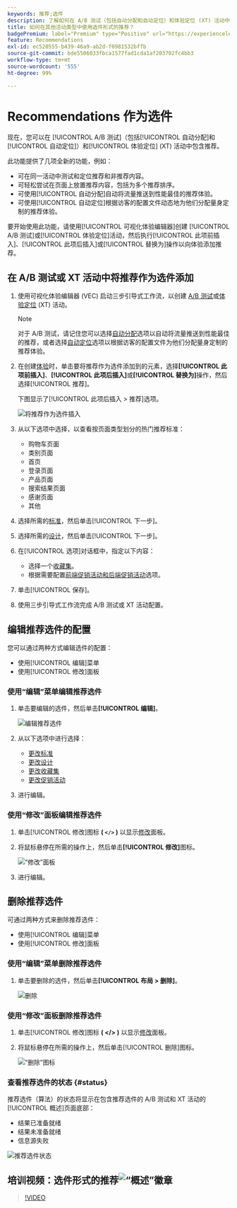 ```yaml
---
keywords: 推荐;选件
description: 了解如何在 A/B 测试（包括自动分配和自动定位）和体验定位 (XT) 活动中使用选件形式的 Adobe Recommendations。
title: 如何在其他活动类型中使用选件形式的推荐？
badgePremium: label="Premium" type="Positive" url="https://experienceleague.adobe.com/docs/target/using/introduction/intro.html?lang=en#premium newtab=true" tooltip="See what's included in Target Premium."
feature: Recommendations
exl-id: ec520555-b439-46a9-ab2d-f0981532bffb
source-git-commit: bde5506033fbca1577fad1cda1af203702fc4bb3
workflow-type: tm+mt
source-wordcount: '555'
ht-degree: 99%

---
```


# Recommendations 作为选件

现在，您可以在 [!UICONTROL A/B 测试]（包括[!UICONTROL 自动分配]和[!UICONTROL 自动定位]）和[!UICONTROL 体验定位] (XT) 活动中包含推荐。

此功能提供了几项全新的功能，例如：

* 可在同一活动中测试和定位推荐和非推荐内容。
* 可轻松尝试在页面上放置推荐内容，包括为多个推荐排序。
* 可使用[!UICONTROL 自动分配]自动将流量推送到性能最佳的推荐体验。
* 可使用[!UICONTROL 自动定位]根据访客的配置文件动态地为他们分配量身定制的推荐体验。

要开始使用此功能，请使用[!UICONTROL 可视化体验编辑器]创建 [!UICONTROL A/B 测试]或[!UICONTROL 体验定位]活动，然后执行[!UICONTROL 此项前插入]、[!UICONTROL 此项后插入]或[!UICONTROL 替换为]操作以向体验添加推荐。

## 在 A/B 测试或 XT 活动中将推荐作为选件添加

1. 使用可视化体验编辑器 (VEC) 启动三步引导式工作流，以创建 [A/B 测试](/help/main/c-activities/t-test-ab/t-test-create-ab/test-create-ab.md)或[体验定位](/help/main/c-activities/t-experience-target/t-xt-create/xt-create.md) (XT) 活动。

   >[!NOTE]
   >
   >对于 A/B 测试，请记住您可以选择[自动分配](/help/main/c-activities/automated-traffic-allocation/automated-traffic-allocation.md)选项以自动将流量推送到性能最佳的推荐，或者选择[自动定位](/help/main/c-activities/auto-target/auto-target-to-optimize.md)选项以根据访客的配置文件为他们分配量身定制的推荐体验。

1. 在创建[体验](/help/main/c-experiences/c-visual-experience-composer/viztarget-options.md)时，单击要将推荐作为选件添加到的元素，选择&#x200B;**[!UICONTROL 此项前插入]**、**[!UICONTROL 此项后插入]**&#x200B;或&#x200B;**[!UICONTROL 替换为]**&#x200B;操作，然后选择[!UICONTROL 推荐]。

   下图显示了[!UICONTROL 此项后插入 > 推荐]选项。

   ![将推荐作为选件插入](/help/main/c-recommendations/assets/replace-after-recommendations.png)

1. 从以下选项中选择，以查看按页面类型划分的热门推荐标准：

   * 购物车页面
   * 类别页面
   * 首页
   * 登录页面
   * 产品页面
   * 搜索结果页面
   * 感谢页面
   * 其他

1. 选择所需的[标准](/help/main/c-recommendations/c-algorithms/algorithms.md)，然后单击[!UICONTROL 下一步]。
1. 选择所需的[设计](/help/main/c-recommendations/c-design-overview/design-overview.md)，然后单击[!UICONTROL 下一步]。
1. 在[!UICONTROL 选项]对话框中，指定以下内容：

   * 选择一个[收藏集](/help/main/c-recommendations/c-products/collections.md)。
   * 根据需要配置[前端促销活动和后端促销活动](/help/main/c-recommendations/t-create-recs-activity/adding-promotions.md)选项。

1. 单击[!UICONTROL 保存]。
1. 使用三步引导式工作流完成 A/B 测试或 XT 活动配置。

## 编辑推荐选件的配置

您可以通过两种方式编辑选件的配置：

* 使用[!UICONTROL 编辑]菜单
* 使用[!UICONTROL 修改]面板

### 使用“编辑”菜单编辑推荐选件

1. 单击要编辑的选件，然后单击&#x200B;**[!UICONTROL 编辑]**。

   ![编辑推荐选件](/help/main/c-recommendations/assets/recs-offer-edit.png)

1. 从以下选项中进行选择：

   * [更改标准](/help/main/c-recommendations/c-algorithms/algorithms.md)
   * [更改设计](/help/main/c-recommendations/c-design-overview/design-overview.md)
   * [更改收藏集](/help/main/c-recommendations/c-products/collections.md)
   * [更改促销活动](/help/main/c-recommendations/t-create-recs-activity/adding-promotions.md)

1. 进行编辑。

### 使用“修改”面板编辑推荐选件

1. 单击[!UICONTROL 修改]图标 **( `</>` )** 以显示[修改](/help/main/c-experiences/c-visual-experience-composer/c-vec-code-editor/vec-code-editor.md)面板。
1. 将鼠标悬停在所需的操作上，然后单击&#x200B;**[!UICONTROL 修改]**&#x200B;图标。

   ![“修改”面板](/help/main/c-recommendations/assets/recs-offer-modifications.png)

1. 进行编辑。

## 删除推荐选件

可通过两种方式来删除推荐选件：

* 使用[!UICONTROL 编辑]菜单
* 使用[!UICONTROL 修改]面板

### 使用“编辑”菜单删除推荐选件

1. 单击要删除的选件，然后单击&#x200B;**[!UICONTROL 布局 > 删除]**。

   ![删除](/help/main/c-recommendations/assets/recs-offer-remove.png)

### 使用“修改”面板删除推荐选件

1. 单击[!UICONTROL 修改]图标 **( &lt;/> )** 以显示[修改](/help/main/c-experiences/c-visual-experience-composer/c-vec-code-editor/vec-code-editor.md)面板。
1. 将鼠标悬停在所需的操作上，然后单击[!UICONTROL 删除]图标。

   ![“删除”图标](/help/main/c-recommendations/assets/recs-offer-delete.png)

### 查看推荐选件的状态 {#status}

推荐选件（算法）的状态将显示在包含推荐选件的 A/B 测试和 XT 活动的[!UICONTROL 概述]页面底部：

* 结果已准备就绪
* 结果未准备就绪
* 信息源失败

![推荐选件状态](/help/main/c-recommendations/assets/recs-offer-status.png)

## 培训视频：选件形式的推荐![“概述”徽章](/help/main/assets/overview.png)

>[!VIDEO](https://video.tv.adobe.com/v/28878)

